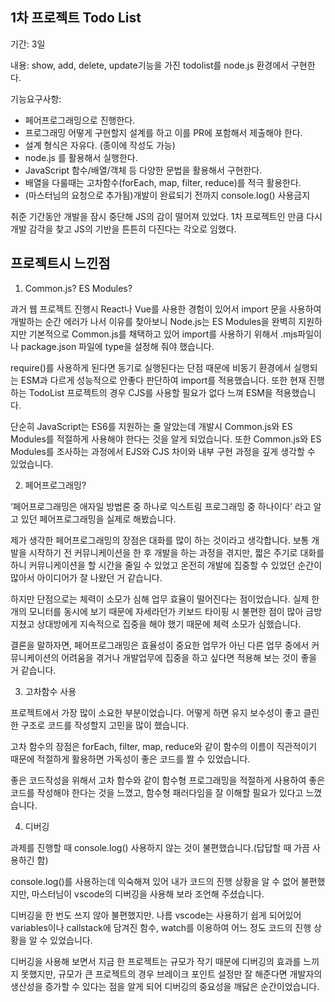 ## 1차 프로젝트 Todo List

기간: 3일

내용: show, add, delete, update기능을 가진 todolist를 node.js 환경에서 구현한다.

기능요구사항: 

- 페어프로그래밍으로 진행한다.
- 프로그래밍 어떻게 구현할지 설계를 하고 이를 PR에 포함해서 제출해야 한다.
- 설계 형식은 자유다. (종이에 작성도 가능)
- node.js 를 활용해서 실행한다.
- JavaScript 함수/배열/객체 등 다양한 문법을 활용해서 구현한다.
- 배열을 다룰때는 고차함수(forEach, map, filter, reduce)를 적극 활용한다.
- (마스터님의 요청으로 추가됨)개발이 완료되기 전까지 console.log() 사용금지

취준 기간동안 개발을 잠시 중단해 JS의 감이 떨어져 있었다. 1차 프로젝트인 만큼 다시 개발 감각을 찾고 JS의 기반을 튼튼히 다진다는 각오로 임했다. 

## 프로젝트시 느낀점

1. Common.js? ES Modules? 

과거 웹 프로젝트 진행시 React나 Vue를 사용한 경험이 있어서 import 문을 사용하여 개발하는 순간 에러가 나서 이유를 찾아보니 Node.js는  ES Modules을 완벽히 지원하지만 기본적으로 Common.js를 채택하고 있어 import를 사용하기 위해서 .mjs파일이나 package.json 파일에 type을 설정해 줘야 했습니다.  

require()를 사용하게 된다면 동기로 실행된다는 단점 때문에 비동기 환경에서 실행되는 ESM과 다르게 성능적으로 안좋다 판단하여 import를 적용했습니다.  또한 현재 진행하는 TodoList 프로젝트의 경우 CJS를 사용할 필요가 없다 느껴 ESM을 적용했습니다. 

단순히 JavaScript는 ES6를 지원하는 줄 알았는데 개발시  Common.js와 ES Modules를 적절하게 사용해야 한다는 것을 알게 되었습니다. 또한 Common.js와 ES Modules를 조사하는 과정에서  EJS와 CJS 차이와 내부 구현 과정을 깊게 생각할 수 있었습니다. 

2. 페어프로그래밍? 

‘페어프로그래밍은 애자일 방법론 중 하나로 익스트림 프로그래밍 중 하나이다’ 라고 알고 있던 페어프로그래밍을 실제로 해봤습니다. 

제가 생각한 페어프로그래밍의 장점은 대화를 많이 하는 것이라고 생각합니다. 보통 개발을 시작하기 전 커뮤니케이션을 한 후 개발을 하는 과정을 겪지만, 짧은 주기로 대화를 하니 커뮤니케이션을 할 시간을 줄일 수 있었고 온전히 개발에 집중할 수 있었던 순간이 많아서 아이디어가 잘 나왔던 거 같습니다. 

하지만 단점으로는 체력이 소모가 심해 업무 효율이 떨어진다는 점이었습니다. 실제 한 개의 모니터를 동시에 보기 때문에 자세라던가 키보드 타이핑 시 불편한 점이 많아 금방 지쳤고 상대방에게 지속적으로 집중을 해야 했기 때문에 체력 소모가 심했습니다. 

결론을 말하자면, 페어프로그래밍은 효율성이 중요한 업무가 아닌 다른 업무 중에서 커뮤니케이션의 어려움을 겪거나 개발업무에 집중을 하고 싶다면 적용해 보는 것이 좋을 거 같습니다. 

3. 고차함수 사용

프로젝트에서 가장 많이 소요한 부분이었습니다. 어떻게 하면 유지 보수성이 좋고 클린한 구조로 코드를 작성할지 고민을 많이 했습니다. 

고차 함수의 장점은 forEach, filter, map, reduce와 같이 함수의 이름이 직관적이기 때문에 적절하게 활용하면 가독성이 좋은 코드를 짤 수 있었습니다. 

좋은 코드작성을 위해서 고차 함수와 같이 함수형 프로그래밍을 적절하게 사용하여 좋은 코드를 작성해야 한다는 것을 느꼈고, 함수형 패러다임을 잘 이해할 필요가 있다고 느꼈습니다. 

4. 디버깅

과제를 진행할 때 console.log() 사용하지 않는 것이 불편했습니다.(답답할 때 가끔 사용하긴 함)

console.log()를 사용하는데 익숙해져 있어 내가 코드의 진행 상황을 알 수 없어 불편했지만, 마스터님이 vscode의 디버깅을 사용해 보라 조언해 주셨습니다. 

디버깅을 한 번도 쓰지 않아 불편했지만. 나름 vscode는 사용하기 쉽게 되어있어 variables이나 callstack에 담겨진 함수, watch를 이용하여 어느 정도 코드의 진행 상황을 알 수 있었습니다. 

디버깅을 사용해 보면서 지금 한 프로젝트는 규모가 작기 때문에 디버깅의 효과를 느끼지 못했지만, 규모가 큰 프로젝트의 경우 브레이크 포인트 설정만 잘 해준다면 개발자의 생산성을 증가할 수 있다는 점을 알게 되어 디버깅의 중요성을 깨닳은 순간이었습니다.

